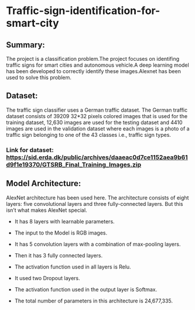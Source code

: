 # Traffic-sign-identification-for-smart-city
 
 ## Summary:
 The project is a classification problem.The project focuses on identifing traffic signs for smart cities and autonomous vehicle.A deep learning model has been developed to correctly identify these images.Alexnet has been used to solve this problem.
 
 ## Dataset:
 The traffic sign classifier uses a German traffic dataset. The German traffic dataset consists of 39209 32*32 pixels colored images that is used for the training dataset, 12,630 images are used for the testing dataset and 4410 images are used in the validation dataset where each images is a photo of a traffic sign belonging to one of the 43 classes i.e., traffic sign types.

### Link for dataset:  https://sid.erda.dk/public/archives/daaeac0d7ce1152aea9b61d9f1e19370/GTSRB_Final_Training_Images.zip

## Model Architecture:
AlexNet architecture has been used here. The architecture consists of eight layers: five convolutional layers and three fully-connected layers. But this isn’t what makes AlexNet special.

  * It has 8 layers with learnable parameters.
 
  * The input to the Model is RGB images.
 
  * It has 5 convolution layers with a combination of max-pooling layers.
 
  * Then it has 3 fully connected layers.
 
  * The activation function used in all layers is Relu.
 
  * It used two Dropout layers.
 
  * The activation function used in the output layer is Softmax.
 
  * The total number of parameters in this architecture is 24,677,335.

